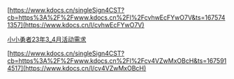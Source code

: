 [https://www.kdocs.cn/singleSign4CST?cb=https%3A%2F%2Fwww.kdocs.cn%2Fl%2FcvhwEcFYwO7V&ts=1675741357](https://www.kdocs.cn/l/cvhwEcFYwO7V)


[小小勇者23年3_4月活动需求](https://www.kdocs.cn/l/cvhwEcFYwO7V)

[https://www.kdocs.cn/singleSign4CST?cb=https%3A%2F%2Fwww.kdocs.cn%2Fl%2Fcv4VZwMxOBcH&ts=1675914517](https://www.kdocs.cn/l/cv4VZwMxOBcH)